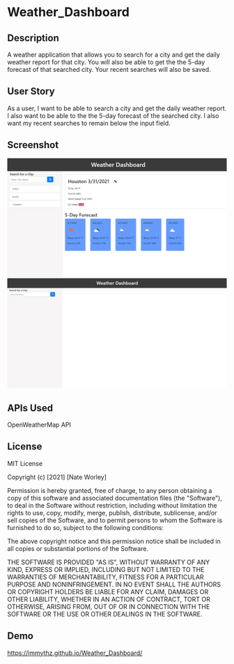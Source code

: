# Weather_Dashboard

## Description
A weather application that allows you to search for a city and get the daily weather report for that city. You will also be able to get the the 5-day forecast of that searched city. Your recent searches will also be saved.

## User Story
As a user, I want to be able to search a city and get the daily weather report. I also want to be able to the the 5-day forecast of the searched city. I also want my recent searches to remain below the input field.

## Screenshot
<img src='docs\assets\images\Weather_Dashboard_Screenshot.png' alt='Weather Dashboard Screenshot'>
<img src='docs\assets\images\Weather_Dashboard_Screentshot_2.png' alt='Weather Dashboard Screenshot Two'>

## APIs Used
OpenWeatherMap API

## License
MIT License

Copyright (c) [2021] [Nate Worley]

Permission is hereby granted, free of charge, to any person obtaining a copy of this software and associated documentation files (the "Software"), to deal in the Software without restriction, including without limitation the rights to use, copy, modify, merge, publish, distribute, sublicense, and/or sell copies of the Software, and to permit persons to whom the Software is furnished to do so, subject to the following conditions:

The above copyright notice and this permission notice shall be included in all copies or substantial portions of the Software.

THE SOFTWARE IS PROVIDED "AS IS", WITHOUT WARRANTY OF ANY KIND, EXPRESS OR IMPLIED, INCLUDING BUT NOT LIMITED TO THE WARRANTIES OF MERCHANTABILITY, FITNESS FOR A PARTICULAR PURPOSE AND NONINFRINGEMENT. IN NO EVENT SHALL THE AUTHORS OR COPYRIGHT HOLDERS BE LIABLE FOR ANY CLAIM, DAMAGES OR OTHER LIABILITY, WHETHER IN AN ACTION OF CONTRACT, TORT OR OTHERWISE, ARISING FROM, OUT OF OR IN CONNECTION WITH THE SOFTWARE OR THE USE OR OTHER DEALINGS IN THE SOFTWARE.

## Demo
https://immythz.github.io/Weather_Dashboard/
